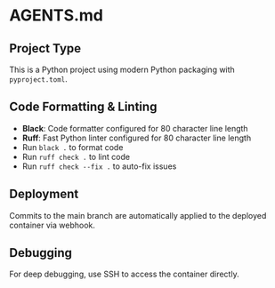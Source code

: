# AGENTS.md

## Project Type
This is a Python project using modern Python packaging with `pyproject.toml`.

## Code Formatting & Linting
- **Black**: Code formatter configured for 80 character line length
- **Ruff**: Fast Python linter configured for 80 character line length
- Run `black .` to format code
- Run `ruff check .` to lint code
- Run `ruff check --fix .` to auto-fix issues

## Deployment
Commits to the main branch are automatically applied to the deployed container via webhook.

## Debugging
For deep debugging, use SSH to access the container directly.